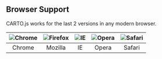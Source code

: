 ## Browser Support

CARTO.js works for the last 2 versions in any modern browser.



| ![Chrome](https://camo.githubusercontent.com/6bb46f736c023ca3a96263d88cc30ea94a19bd3f/68747470733a2f2f63646e6a732e636c6f7564666c6172652e636f6d2f616a61782f6c6962732f62726f777365722d6c6f676f732f33392e332e302f617263686976652f6368726f6d655f31322d34382f6368726f6d655f31322d34385f34387834382e706e67) | ![Firefox](https://camo.githubusercontent.com/a2f2aef3a61ac88d31266cc5745c92a0943a51fd/68747470733a2f2f63646e6a732e636c6f7564666c6172652e636f6d2f616a61782f6c6962732f62726f777365722d6c6f676f732f33392e332e302f617263686976652f66697265666f785f312e352d332f66697265666f785f312e352d335f34387834382e706e67) | ![IE](https://camo.githubusercontent.com/b655db44d3db6b0e2ba05bdad631b0359adb088f/68747470733a2f2f63646e6a732e636c6f7564666c6172652e636f6d2f616a61782f6c6962732f62726f777365722d6c6f676f732f33392e332e302f656467652d74696c652f656467652d74696c655f34387834382e706e67) | ![Opera](https://camo.githubusercontent.com/f8b46198612edbe858c531588c179a9a564690cc/68747470733a2f2f63646e6a732e636c6f7564666c6172652e636f6d2f616a61782f6c6962732f62726f777365722d6c6f676f732f33392e332e302f6f706572612f6f706572615f34387834382e706e67) | ![Safari](https://camo.githubusercontent.com/bfd047508bfa78a389415ab494cc8dcc04d94e7d/68747470733a2f2f63646e6a732e636c6f7564666c6172652e636f6d2f616a61782f6c6962732f62726f777365722d6c6f676f732f33392e332e302f7361666172692f7361666172695f34387834382e706e67)  |
|:-------------:|:-------------:|:-----:|:-------------:|:-----:|
| Chrome      | Mozilla | IE | Opera | Safari |
